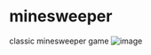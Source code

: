 # minesweeper
classic minesweeper game
![image](https://github.com/user-attachments/assets/fc79d79b-a127-4322-b9ab-db0c3169a9ba)
